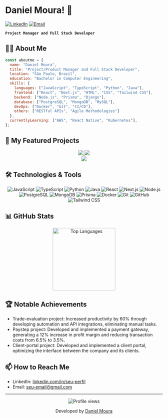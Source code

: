 <div align="left">
  
  # Daniel Moura! 👋

  [![LinkedIn](https://img.shields.io/badge/LinkedIn-0077B5?style=for-the-badge&logo=linkedin&logoColor=white)](https://www.linkedin.com/in/daniel-moura-334609128/)
  [![Email](https://img.shields.io/badge/Email-D14836?style=for-the-badge&logo=gmail&logoColor=white)](mailto:dsmouraa@icloud.com)
  
  **`Project Manager and Full Stack Developer`**
</div>

## 👨‍💻 About Me

```javascript
const aboutme = {
  name: "Daniel Moura",
  title: "Project/Product Manager and Full Stack Developer",
  location: "São Paulo, Brazil",
  education: "Bachelor in Computer Engineering",
  skills: {
    languages: ["JavaScript", "TypeScript", "Python", "Java"],
    frontend: ["React", "Next.js", "HTML", "CSS", "Tailwind CSS"],
    backend: ["Node.js", "Prisma", "Django"],
    database: ["PostgreSQL", "MongoDB", "MySQL"],
    devOps: ["Docker", "Git", "CI/CD"],
    others: ["RESTful APIs", "Agile Methodologies"]
  },
  currentlyLearning: ["AWS", "React Native", "Kubernetes"],
};
```

## 🚀 My Featured Projects

<div align="center"> <a href="https://github.com/danielmoura99/client-portal"> <img src="https://github-readme-stats.vercel.app/api/pin/?username=danielmoura99&repo=client-portal&theme=react&bg_color=0D1117&border_color=61dafb&hide_border=true" /> </a> <a href="https://github.com/danielmoura99/trader-evaluation"> <img src="https://github-readme-stats.vercel.app/api/pin/?username=danielmoura99&repo=trader-evaluation&theme=react&bg_color=0D1117&border_color=61dafb&hide_border=true" /> </a> </div> <div align="center"> <a href="https://github.com/danielmoura99/book-fair"> <img src="https://github-readme-stats.vercel.app/api/pin/?username=danielmoura99&repo=book-fair&theme=react&bg_color=0D1117&border_color=61dafb&hide_border=true" /> </a> </div>

## 🛠️ Technologies & Tools

<div align="center">
  
  ![JavaScript](https://img.shields.io/badge/JavaScript-F7DF1E?style=for-the-badge&logo=javascript&logoColor=black)
  ![TypeScript](https://img.shields.io/badge/TypeScript-3178C6?style=for-the-badge&logo=typescript&logoColor=white)
  ![Python](https://img.shields.io/badge/Python-3776AB?style=for-the-badge&logo=python&logoColor=white)
  ![Java](https://img.shields.io/badge/Java-ED8B00?style=for-the-badge&logo=java&logoColor=white)
  ![React](https://img.shields.io/badge/React-61DAFB?style=for-the-badge&logo=react&logoColor=black)
  ![Next.js](https://img.shields.io/badge/Next.js-000000?style=for-the-badge&logo=next.js&logoColor=white)
  ![Node.js](https://img.shields.io/badge/Node.js-339933?style=for-the-badge&logo=node.js&logoColor=white)
  ![PostgreSQL](https://img.shields.io/badge/PostgreSQL-4169E1?style=for-the-badge&logo=postgresql&logoColor=white)
  ![MongoDB](https://img.shields.io/badge/MongoDB-47A248?style=for-the-badge&logo=mongodb&logoColor=white)
  ![Prisma](https://img.shields.io/badge/Prisma-2D3748?style=for-the-badge&logo=prisma&logoColor=white)
  ![Docker](https://img.shields.io/badge/Docker-2496ED?style=for-the-badge&logo=docker&logoColor=white)
  ![Git](https://img.shields.io/badge/Git-F05032?style=for-the-badge&logo=git&logoColor=white)
  ![GitHub](https://img.shields.io/badge/GitHub-181717?style=for-the-badge&logo=github&logoColor=white)
  ![Tailwind CSS](https://img.shields.io/badge/Tailwind_CSS-06B6D4?style=for-the-badge&logo=tailwind-css&logoColor=white)
</div>

## 📊 GitHub Stats

<div align="center">
  <img src="https://github-readme-stats.vercel.app/api/top-langs/?username=danielmoura99&langs_count=8&count_private=false&layout=compact&theme=react&hide_border=true&bg_color=0D1117" alt="Top Languages" height="200" />
</div>

## 🏆 Notable Achievements

- Trade-evaluation project: Increased productivity by 60% through developing automation and API integrations, eliminating manual tasks.
- Paystep project: Developed and implemented a payment gateway, generating a 12% increase in profit margin and reducing transaction costs from 6.5% to 3.5%.
- Client-portal project: Developed and implemented a client portal, optimizing the interface between the company and its clients.

## 📫 How to Reach Me

- LinkedIn: [linkedin.com/in/seu-perfil]([https://www.linkedin.com/in/seu-perfil/](https://www.linkedin.com/in/daniel-moura-334609128/))
- Email: [seu-email@gmail.com](mailto:dsmouraa@icloud.com)

---

<div align="center">
  <img src="https://komarev.com/ghpvc/?username=danielmoura99&label=Profile%20views&color=0e75b6&style=flat" alt="Profile views" />
  
  <p>Developed by <a href="https://github.com/danielmoura99">Daniel Moura</a></p>
</div>
